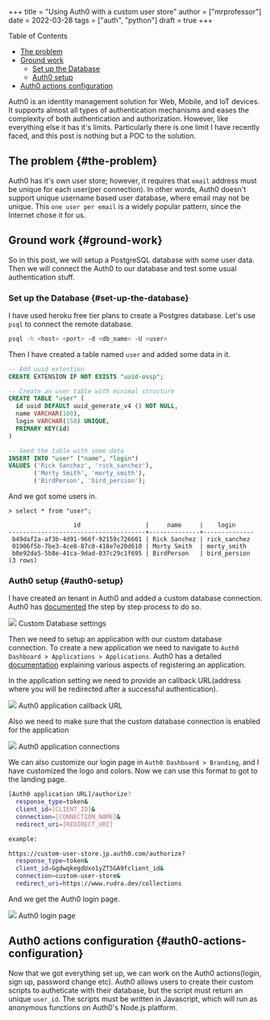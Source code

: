 +++
title = "Using Auth0 with a custom user store"
author = ["mrprofessor"]
date = 2022-03-28
tags = ["auth", "python"]
draft = true
+++

<div class="ox-hugo-toc toc">

<div class="heading">Table of Contents</div>

- [The problem](#the-problem)
- [Ground work](#ground-work)
    - [Set up the Database](#set-up-the-database)
    - [Auth0 setup](#auth0-setup)
- [Auth0 actions configuration](#auth0-actions-configuration)

</div>
<!--endtoc-->

Auth0 is an identity management solution for Web, Mobile, and IoT devices. It supports almost all types of authentication mechanisms and eases the complexity of both authentication and authorization. However, like everything else it has it's limits. Particularly there is one limit I have recently faced, and this post is nothing but a POC to the solution.


## The problem {#the-problem}

Auth0 has it's own user store; however, it requires that `email` address must be unique for each user(per connection). In other words, Auth0 doesn't support unique username based user database, where email may not be unique. This `one user per email` is a widely popular pattern, since the Internet chose it for us.


## Ground work {#ground-work}

So in this post, we will setup a PostgreSQL database with some user data. Then we will connect the Auth0 to our database and test some usual authentication stuff.


### Set up the Database {#set-up-the-database}

I have used heroku free tier plans to create a Postgres database. Let's use `psql` to connect the remote database.

```sh
psql -h <host> <port> -d <db_name> -U <user>
```

Then I have created a table named `user` and added some data in it.

```sql
-- Add uuid extention
CREATE EXTENSION IF NOT EXISTS "uuid-ossp";

-- Create an user table with minimal structure
CREATE TABLE "user" (
  id uuid DEFAULT uuid_generate_v4 () NOT NULL,
  name VARCHAR(100),
  login VARCHAR(150) UNIQUE,
  PRIMARY KEY(id)
)

-- Seed the table with some data
INSERT INTO "user" ("name", "login")
VALUES ('Rick Sanchez', 'rick_sanchez'),
       ('Morty Smith', 'morty_smith'),
       ('BirdPerson', 'bird_persion');
```

And we got some users in.

```shell
> select * from "user";

                  id                  |     name     |    login
--------------------------------------+--------------+--------------
 b49daf2a-af3b-4d91-966f-92159c726601 | Rick Sanchez | rick_sanchez
 01906f5b-7be3-4ce8-87c0-418e7e20d610 | Morty Smith  | morty_smith
 b0e92da5-5b8e-41ca-9dad-037c29c1f695 | BirdPerson   | bird_persion
(3 rows)
```


### Auth0 setup {#auth0-setup}

I have created an tenant in Auth0 and added a custom database connection. Auth0 has [documented](https://auth0.com/docs/authenticate/database-connections/custom-db/create-db-connection) the step by step process to do so.

<div class="post-image">
  <img src="/images/posts/custom_user_store_with_auth0/auth0_custom_db_settings.png" loading="lazy"/>
  <span class="img-description"> Custom Database settings </span>
</div>

Then we need to setup an application with our custom database connection. To create a new application we need to navigate to `Auth0 Dashboard > Applications > Applications`.
Auth0 has a detailed [documentation](https://auth0.com/docs/get-started/applications) explaining various aspects of registering an application.

In the application setting we need to provide an callback URL(address where you will be redirected after a successful authentication).

<div class="post-image">
  <img src="/images/posts/custom_user_store_with_auth0/auth0_callback_url.png" loading="lazy"/>
  <span class="img-description"> Auth0 application callback URL </span>
</div>

Also we need to make sure that the custom database connection is enabled for the application

<div class="post-image">
  <img src="/images/posts/custom_user_store_with_auth0/auth0_app_connections.png" loading="lazy"/>
  <span class="img-description"> Auth0 application connections </span>
</div>

We can also customize our login page in `Auth0 Dashboard > Branding`, and I have customized the logo and colors. Now we can use this format to got to the landing page.

```sh
[Auth0 application URL]/authorize?
  response_type=token&
  client_id=[CLIENT_ID]&
  connection=[CONNECTION_NAME]&
  redirect_uri=[REDIRECT_URI]

example:

https://custom-user-store.jp.auth0.com/authorize?
  response_type=token&
  client_id=GgdwqkegdUxo1yZT5GA9fclient_id&
  connection=custom-user-store&
  redirect_uri=https://www.rudra.dev/collections
```

And we get the Auth0 login page.

<div class="post-image">
  <img src="/images/posts/custom_user_store_with_auth0/auth0_login_page.png" loading="lazy"/>
  <span class="img-description"> Auth0 login page </span>
</div>


## Auth0 actions configuration {#auth0-actions-configuration}

Now that we got everything set up, we can work on the Auth0 actions(login, sign up, password change etc). Auth0 allows users to create their custom scripts to autheticate with their database, but the script must return an unique `user_id`. The scripts must be written in Javascript, which will run as anonymous functions on Auth0's Node.js platform.
